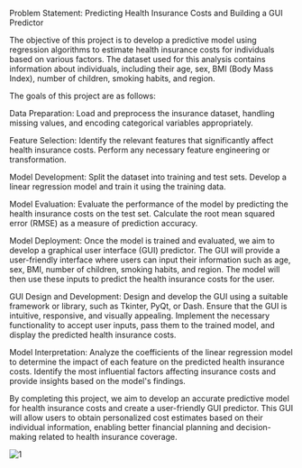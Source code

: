 Problem Statement: Predicting Health Insurance Costs and Building a GUI Predictor

The objective of this project is to develop a predictive model using regression algorithms to estimate health insurance costs for individuals based on various factors. The dataset used for this analysis contains information about individuals, including their age, sex, BMI (Body Mass Index), number of children, smoking habits, and region.

The goals of this project are as follows:

Data Preparation: Load and preprocess the insurance dataset, handling missing values, and encoding categorical variables appropriately.

Feature Selection: Identify the relevant features that significantly affect health insurance costs. Perform any necessary feature engineering or transformation.

Model Development: Split the dataset into training and test sets. Develop a linear regression model and train it using the training data.

Model Evaluation: Evaluate the performance of the model by predicting the health insurance costs on the test set. Calculate the root mean squared error (RMSE) as a measure of prediction accuracy.

Model Deployment: Once the model is trained and evaluated, we aim to develop a graphical user interface (GUI) predictor. The GUI will provide a user-friendly interface where users can input their information such as age, sex, BMI, number of children, smoking habits, and region. The model will then use these inputs to predict the health insurance costs for the user.

GUI Design and Development: Design and develop the GUI using a suitable framework or library, such as Tkinter, PyQt, or Dash. Ensure that the GUI is intuitive, responsive, and visually appealing. Implement the necessary functionality to accept user inputs, pass them to the trained model, and display the predicted health insurance costs.

Model Interpretation: Analyze the coefficients of the linear regression model to determine the impact of each feature on the predicted health insurance costs. Identify the most influential factors affecting insurance costs and provide insights based on the model's findings.

By completing this project, we aim to develop an accurate predictive model for health insurance costs and create a user-friendly GUI predictor. This GUI will allow users to obtain personalized cost estimates based on their individual information, enabling better financial planning and decision-making related to health insurance coverage.






![1](https://github.com/polpratik68/ML_Projects-/assets/132188237/61f32de3-4484-4711-8f86-ea6e81afa7c5)

